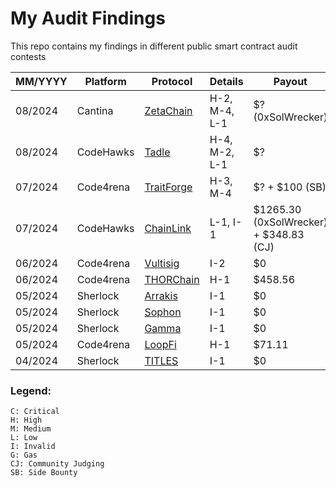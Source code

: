 # My Audit Findings

This repo contains my findings in different public smart contract audit contests

| MM/YYYY | Platform | Protocol | Details | Payout |
| --- | --- | --- | --- | --- |
| 08/2024 | Cantina | [ZetaChain](https://cantina.xyz/competitions/80a33cf0-ad69-4163-a269-d27756aacb5e) | H-2, M-4, L-1 | $? (0xSolWrecker) |
| 08/2024 | CodeHawks | [Tadle](https://codehawks.cyfrin.io/c/2024-08-tadle) | H-4, M-2, L-1 | $? |
| 07/2024 | Code4rena | [TraitForge](https://code4rena.com/audits/2024-07-traitforge) | H-3, M-4 | $? + $100 (SB) |
| 07/2024 | CodeHawks | [ChainLink](https://codehawks.cyfrin.io/c/2024-07-CL-CCIP) | L-1, I-1 | $1265.30 (0xSolWrecker) + $348.83 (CJ) |
| 06/2024 | Code4rena | [Vultisig](https://code4rena.com/audits/2024-06-vultisig) | I-2 | $0 |
| 06/2024 | Code4rena | [THORChain](https://code4rena.com/audits/2024-06-thorchain) | H-1 | $458.56 |
| 05/2024 | Sherlock | [Arrakis](https://audits.sherlock.xyz/contests/195) | I-1 | $0 |
| 05/2024 | Sherlock | [Sophon](https://audits.sherlock.xyz/contests/376) | I-1 | $0 |
| 05/2024 | Sherlock | [Gamma](https://audits.sherlock.xyz/contests/330) | I-1 | $0 |
| 05/2024 | Code4rena | [LoopFi](https://code4rena.com/audits/2024-05-loopfi) | H-1 | $71.11 |
| 04/2024 | Sherlock | [TITLES](https://audits.sherlock.xyz/contests/326) | I-1 | $0 |


### Legend:
```
C: Critical
H: High
M: Medium
L: Low
I: Invalid
G: Gas
CJ: Community Judging
SB: Side Bounty
```
